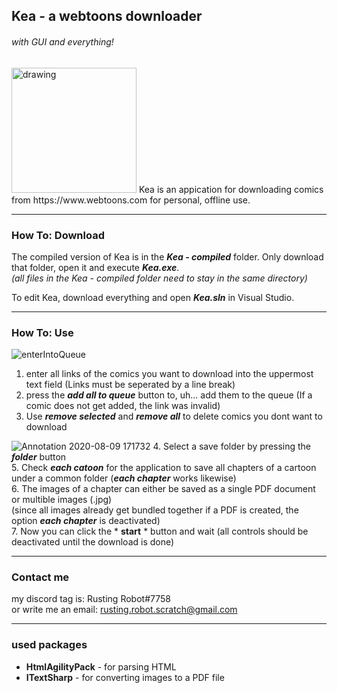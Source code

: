 ## Kea - a webtoons downloader 
###### *with GUI and everything!*  
<img src="https://user-images.githubusercontent.com/50629201/89736764-12812c80-da6c-11ea-881f-4027922270e6.png" alt="drawing" width="200"/>
Kea is an appication for downloading comics from https://www.webtoons.com for personal, offline use.

------------
### How To: Download
The compiled version of Kea is in the ***Kea - compiled*** folder. 
Only download that folder, open it and execute ***Kea.exe***.  
*(all files in the Kea - compiled folder need to stay in the same directory)*

To edit Kea, download everything and open ***Kea.sln*** in Visual Studio.

------------
### How To: Use
![enterIntoQueue](https://user-images.githubusercontent.com/50629201/89735665-87506880-da64-11ea-8b7d-213c9d179870.gif)
1. enter all links of the comics you want to download into the uppermost text field
	(Links must be seperated by a line break)
2. press the ***add all to queue*** button to, uh... add them to the queue
	(If a comic does not get added, the link was invalid)
3. Use ***remove selected*** and ***remove all*** to delete comics you dont want to download

![Annotation 2020-08-09 171732](https://user-images.githubusercontent.com/50629201/89736045-034bb000-da67-11ea-825b-44e8ee6f67b5.png)
4. Select a save folder by pressing the ***folder*** button  
5. Check ***each catoon*** for the application to save all chapters of a cartoon under a common folder (***each chapter*** works likewise)  
6. The images of a chapter can either be saved as a single PDF document or multible images (.jpg)  
	(since all images already get bundled together if a PDF is created, the option ***each chapter*** is deactivated)  
7. Now you can click the * **start** * button and wait (all controls should be deactivated until the download is done)  

------------

### Contact me
my discord tag is: Rusting Robot#7758  
or write me an email: rusting.robot.scratch@gmail.com 

------------
### used packages
- **HtmlAgilityPack** - for parsing HTML
- **ITextSharp** - for converting images to a PDF file
